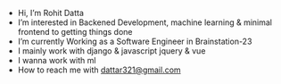 - Hi, I’m Rohit Datta
- I’m interested in Backened Development, machine learning & minimal frontend to getting things done
- I’m currently Working as a Software Engineer in Brainstation-23
- I mainly work with django & javascript jquery & vue
- I wanna work with ml 
- How to reach me with dattar321@gmail.com

<!---
dattar321/dattar321 is a ✨ special ✨ repository because its `README.md` (this file) appears on your GitHub profile.
You can click the Preview link to take a look at your changes.
--->
